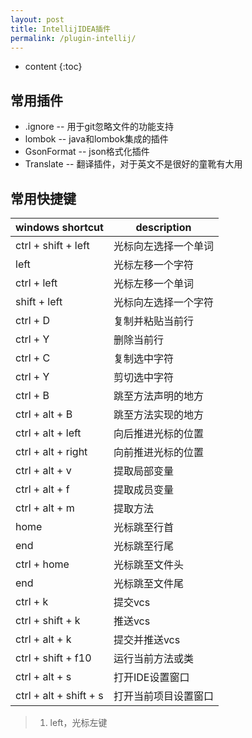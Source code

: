 ```yaml
---
layout: post
title: IntellijIDEA插件
permalink: /plugin-intellij/
---
```


* content
{:toc}

## 常用插件

+ .ignore -- 用于git忽略文件的功能支持
+ lombok -- java和lombok集成的插件 
+ GsonFormat -- json格式化插件
+ Translate -- 翻译插件，对于英文不是很好的童靴有大用

## 常用快捷键

| windows shortcut | description |
| --- | --- |
| ctrl + shift + left | 光标向左选择一个单词 |
| left | 光标左移一个字符 |
| ctrl + left | 光标左移一个单词 |
| shift + left | 光标向左选择一个字符 |
| ctrl + D | 复制并粘贴当前行 |
| ctrl + Y | 删除当前行 |
| ctrl + C | 复制选中字符 |
| ctrl + Y | 剪切选中字符 |
| ctrl + B | 跳至方法声明的地方 |
| ctrl + alt + B | 跳至方法实现的地方 |
| ctrl + alt + left | 向后推进光标的位置 |
| ctrl + alt + right | 向前推进光标的位置 |
| ctrl + alt + v | 提取局部变量 |
| ctrl + alt + f | 提取成员变量 |
| ctrl + alt + m | 提取方法 |
| home | 光标跳至行首 |
| end | 光标跳至行尾 |
| ctrl + home | 光标跳至文件头 |
| end | 光标跳至文件尾 |
| ctrl + k | 提交vcs |
| ctrl + shift + k | 推送vcs |
| ctrl + alt + k | 提交并推送vcs |
| ctrl + shift + f10 | 运行当前方法或类 |
| ctrl + alt + s | 打开IDE设置窗口 |
| ctrl + alt + shift + s | 打开当前项目设置窗口 |

> 1. left，光标左键